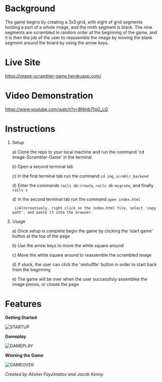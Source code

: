 Background
==========

The game begins by creating a 3x3 grid, with eight of grid segments holding a part of a whole image, and the ninth segment is blank. The nine segments are scrambled in random order at the beginning of the game, and it is then the job of the user to reassemble the image by moving the blank segment around the board by using the arrow keys.

Live Site
=========

https://image-scrambler-game.herokuapp.com/

Video Demonstration
===================

https://www.youtube.com/watch?v=BNmb7fpG_LQ

Instructions
============

1) Setup

    a) Clone the repo to your local machine and run the command 'cd Image-Scrambler-Game' in the terminal
    
    b) Open a second terminal tab
    
    c) In the first terminal tab run the command `cd img_scrmblr_backend`
    
    d) Enter the commands `rails db:create`, `rails db:migrate`, and finally `rails s`
    
    d) In the second terminal tab run the command `open index.html` 
    
        i)Alternatively, right click on the index.html file, select 'copy path', and paste it into the browser.

2) Usage

    a) Once setup is complete begin the game by clicking the 'start game' button at the top of the page
    
    b) Use the arrow keys to move the white square around
    
    c) Move the white square around to reassemble the scrambled image 
    
    d) If stuck, the user can click the 'reshuffle' button in order to start back from the beginning 
    
    e) The game will be over when the user successfuly assembles the image pieces, or closes the page  

Features
========

**Getting Started**

![STARTUP](https://media.giphy.com/media/UrPH02ZBQqXk0ZW9Qk/giphy.gif)

**Gameplay**

![GAMEPLAY](https://media.giphy.com/media/ckThXih9Pi1Oyzyh6M/giphy.gif)

**Winning the Game**

![GAMEOVER](https://media.giphy.com/media/WqG4OWOPnen5GVE036/giphy.gif)

*Created by Alisher Fayzimatov and Jacob Kenny*
